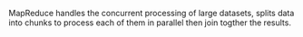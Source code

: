 MapReduce handles the concurrent processing of large datasets, splits data into chunks to process each of them in parallel then join togther the results.

